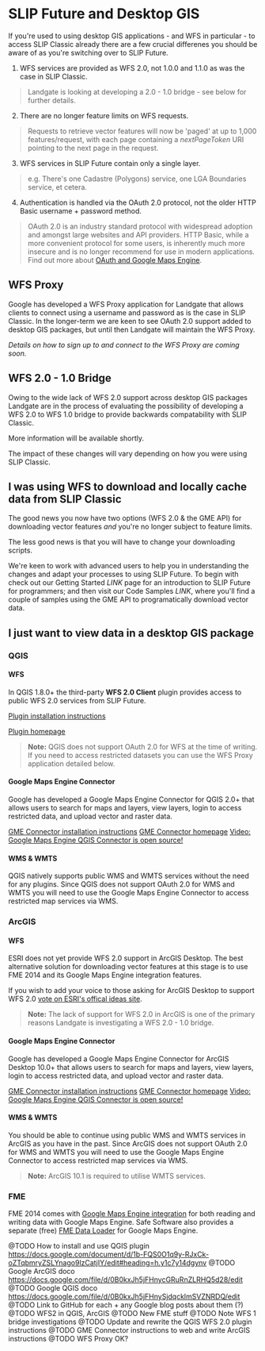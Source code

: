 # SLIP Future and Desktop GIS
If you're used to using desktop GIS applications - and WFS in particular - to access SLIP Classic already there are a few crucial differenes you should be aware of as you're switching over to SLIP Future.

1. WFS services are provided as WFS 2.0, not 1.0.0 and 1.1.0 as was the case in SLIP Classic.
> Landgate is looking at developing a 2.0 - 1.0 bridge - see below for further details.

2. There are no longer feature limits on WFS requests.
> Requests to retrieve vector features will now be 'paged' at up to 1,000 features/request, with each page containing a *nextPageToken* URI pointing to the next page in the request.

3. WFS services in SLIP Future contain only a single layer.
> e.g. There's one Cadastre (Polygons) service, one LGA Boundaries service, et cetera.

4. Authentication is handled via the OAuth 2.0 protocol, not the older HTTP Basic username + password method.
> OAuth 2.0 is an industry standard protocol with widespread adoption and amongst large websites and API providers. HTTP Basic, while a more convenient protocol for some users, is inherently much more insecure and is no longer recommend for use in modern applications. Find out more about [OAuth and Google Maps Engine](https://developers.google.com/maps-engine/documentation/oauth/).

## WFS Proxy
Google has developed a WFS Proxy application for Landgate that allows clients to connect using a username and password as is the case in SLIP Classic. In the longer-term we are keen to see OAuth 2.0 support added to desktop GIS packages, but until then Landgate will maintain the WFS Proxy.

*Details on how to sign up to and connect to the WFS Proxy are coming soon.*

## WFS 2.0 - 1.0 Bridge
Owing to the wide lack of WFS 2.0 support across desktop GIS packages Landgate are in the process of evaluating the possibility of developing a WFS 2.0 to WFS 1.0 bridge to provide backwards compatability with SLIP Classic.

More information will be available shortly.

The impact of these changes will vary depending on how you were using SLIP Classic.

## I was using WFS to download and locally cache data from SLIP Classic
The good news you now have two options (WFS 2.0 & the GME API) for downloading vector features *and* you're no longer subject to feature limits.

The less good news is that you will have to change your downloading scripts.

We're keen to work with advanced users to help you in understanding the changes and adapt your processes to using SLIP Future. To begin with check out our Getting Started $LINK$ page for an introduction to SLIP Future for programmers; and then visit our Code Samples $LINK$, where you'll find a couple of samples using the GME API to programatically download vector data.

## I just want to view data in a desktop GIS package
### QGIS
#### WFS
In QGIS 1.8.0+ the third-party **WFS 2.0 Client** plugin provides access to public WFS 2.0 services from SLIP Future.

[Plugin installation instructions](https://drive.google.com/file/d/0B0kxJh5jFHnyNndmSHdZRGtSb0k/edit?usp=sharing)

[Plugin homepage](http://plugins.qgis.org/plugins/wfsclient/)

> **Note:** QGIS does not support OAuth 2.0 for WFS at the time of writing. If you need to access restricted datasets you can use the WFS Proxy application detailed below.

#### Google Maps Engine Connector
Google has developed a Google Maps Engine Connector for QGIS 2.0+ that allows users to search for maps and layers, view layers, login to access restricted data, and upload vector and raster data.

[GME Connector installation instructions](https://docs.google.com/document/d/1b-FQS0O1q9y-RJxCk-oZTqbmryZSLYnago9lzCatjIY/edit?usp=sharing)
[GME Connector homepage](https://github.com/googlemaps/mapsengine-qgis-connector)
[Video: Google Maps Engine QGIS Connector is open source!](https://developers.google.com/live/shows/5452616121188352)

#### WMS & WMTS
QGIS natively supports public WMS and WMTS services without the need for any plugins. Since QGIS does not support OAuth 2.0 for WMS and WMTS you will need to use the Google Maps Engine Connector to access restricted map services via WMS.

### ArcGIS
#### WFS
ESRI does not yet provide WFS 2.0 support in ArcGIS Desktop. The best alternative solution for downloading vector features at this stage is to use FME 2014 and its Google Maps Engine integration features.

If you wish to add your voice to those asking for ArcGIS Desktop to support WFS 2.0 [vote on ESRI's offical ideas site](http://ideas.arcgis.com/ideaView?id=08730000000bvIKAAY).

> **Note:** The lack of support for WFS 2.0 in ArcGIS is one of the primary reasons Landgate is investigating a WFS 2.0 - 1.0 bridge.

#### Google Maps Engine Connector
Google has developed a Google Maps Engine Connector for ArcGIS Desktop 10.0+ that allows users to search for maps and layers, view layers, login to access restricted data, and upload vector and raster data.

[GME Connector installation instructions](https://drive.google.com/file/d/0B0kxJh5jFHnycGRuRnZLRHQ5d28/edit?usp=sharing)
[GME Connector homepage](https://github.com/googlemaps/mapsengine-arcgis-connector)
[Video: Google Maps Engine QGIS Connector is open source!](http://www.youtube.com/watch?v=in2IP4o79fQ)

#### WMS & WMTS
You should be able to continue using public WMS and WMTS services in ArcGIS as you have in the past. Since ArcGIS does not support OAuth 2.0 for WMS and WMTS you will need to use the Google Maps Engine Connector to access restricted map services via WMS.

> **Note:** ArcGIS 10.1 is required to utilise WMTS services.

### FME
FME 2014 comes with [Google Maps Engine integration](http://www.safe.com/highlight/google-maps-engine/) for both reading and writing data with Google Maps Engine. Safe Software also provides a separate (free) [FME Data Loader](http://www.safe.com/highlight/google-maps-engine/) for Google Maps Engine.



@TODO How to install and use QGIS plugin https://docs.google.com/document/d/1b-FQS0O1q9y-RJxCk-oZTqbmryZSLYnago9lzCatjIY/edit#heading=h.y1c7y14dgynv
@TODO Google ArcGIS doco https://docs.google.com/file/d/0B0kxJh5jFHnycGRuRnZLRHQ5d28/edit
@TODO Google QGIS doco https://docs.google.com/file/d/0B0kxJh5jFHnySjdqcklmSVZNRDQ/edit
@TODO Link to GitHub for each + any Google blog posts about them (?)
@TODO WFS2 in QGIS, ArcGIS
@TODO New FME stuff
@TODO Note WFS 1 bridge investigations
@TODO Update and rewrite the QGIS WFS 2.0 plugin instructions
@TODO GME Connector instructions to web and write ArcGIS instructions
@TODO WFS Proxy OK?
